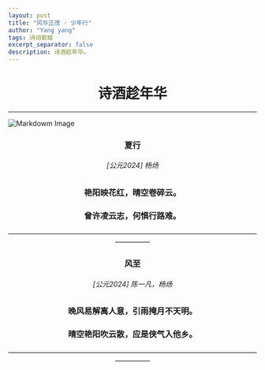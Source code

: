 ```yaml
---
layout: post
title: "风华正茂 · 少年行"
author: "Yang yang"
tags: 诗词歌赋
excerpt_separator: false
description: 诗酒趁年华。
---
```


# <center>诗酒趁年华</center>

---
<!-- ![Markdowm Image](/assets\post_image\image_1.jpg) -->
![Markdowm Image](https://raw.githubusercontent.com/yang-yang-o-o/Reading/main/assets\post_image\image_1.jpg)
### <center>夏行</center>
###### <center>[公元2024] 杨炀</center>
### <center>艳阳映花红，晴空卷碎云。</center>
### <center>曾许凌云志，何惧行路难。</center>

<center>—————————————————————————————————————————</center>

### <center>风至</center>
###### <center>[公元2024] 陈一凡，杨炀</center>
### <center>晚风易解离人意，引雨掩月不天明。</center>
### <center>晴空艳阳吹云散，应是侠气入他乡。</center>
<center>—————————————————————————————————————————</center>